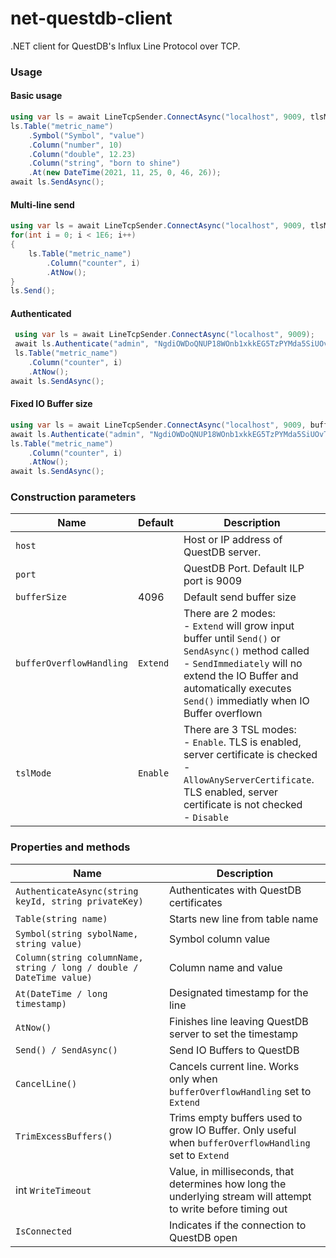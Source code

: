# net-questdb-client

.NET client for QuestDB's Influx Line Protocol over TCP.

### Usage

#### Basic usage

```c#
using var ls = await LineTcpSender.ConnectAsync("localhost", 9009, tlsMode: TlsMode.Disable);
ls.Table("metric_name")
    .Symbol("Symbol", "value")
    .Column("number", 10)
    .Column("double", 12.23)
    .Column("string", "born to shine")
    .At(new DateTime(2021, 11, 25, 0, 46, 26));
await ls.SendAsync();
```

#### Multi-line send

```c#
using var ls = await LineTcpSender.ConnectAsync("localhost", 9009, tlsMode: TlsMode.Disable);
for(int i = 0; i < 1E6; i++)
{
    ls.Table("metric_name")
        .Column("counter", i)
        .AtNow();
}
ls.Send();
```

#### Authenticated

```c#
 using var ls = await LineTcpSender.ConnectAsync("localhost", 9009);
 await ls.Authenticate("admin", "NgdiOWDoQNUP18WOnb1xkkEG5TzPYMda5SiUOvT1K0U=");
 ls.Table("metric_name")
    .Column("counter", i)
    .AtNow();
await ls.SendAsync();
```

#### Fixed IO Buffer size

```c#
using var ls = await LineTcpSender.ConnectAsync("localhost", 9009, bufferOverflowHandling: BufferOverflowHandling.SendImmediately);
await ls.Authenticate("admin", "NgdiOWDoQNUP18WOnb1xkkEG5TzPYMda5SiUOvT1K0U=");
ls.Table("metric_name")
    .Column("counter", i)
    .AtNow();
await ls.SendAsync();
```

### Construction parameters

| Name                     | Default  | Description                                                                                                                                                                                                                            |
| ------------------------ | -------- | -------------------------------------------------------------------------------------------------------------------------------------------------------------------------------------------------------------------------------------- |
| `host`                   |          | Host or IP address of QuestDB server.                                                                                                                                                                                                   |
| `port`                   |          | QuestDB Port. Default ILP port is 9009                                                                                                                                                                                                 |
| `bufferSize`             | 4096     | Default send buffer size                                                                                                                                                                                                               |
| `bufferOverflowHandling` | `Extend` | There are 2 modes: <br/> - `Extend` will grow input buffer until `Send()` or `SendAsync()` method called<br/> - `SendImmediately` will no extend the IO Buffer and automatically executes `Send()` immediatly when IO Buffer overflown |
| `tslMode`                | `Enable` | There are 3 TSL modes:<br/>- `Enable`. TLS is enabled, server certificate is checked<br/> - `AllowAnyServerCertificate`. TLS enabled, server certificate is not checked<br/>- `Disable`                                                |

### Properties and methods

| Name                                                                 | Description                                                                                                    |
| -------------------------------------------------------------------- | -------------------------------------------------------------------------------------------------------------- |
| `AuthenticateAsync(string keyId, string privateKey)`                 | Authenticates with QuestDB certificates                                                                        |
| `Table(string name)`                                                 | Starts new line from table name                                                                                |
| `Symbol(string sybolName, string value)`                             | Symbol column value                                                                                            |
| `Column(string columnName, string / long / double / DateTime value)` | Column name and value                                                                                          |
| `At(DateTime / long timestamp)`                                      | Designated timestamp for the line                                                                              |
| `AtNow()`                                                            | Finishes line leaving QuestDB server to set the timestamp                                                      |
| `Send() / SendAsync() `                                              | Send IO Buffers to QuestDB                                                                                     |
| `CancelLine()`                                                       | Cancels current line. Works only when `bufferOverflowHandling` set to `Extend`                                 |
| `TrimExcessBuffers()`                                                | Trims empty buffers used to grow IO Buffer. Only useful when `bufferOverflowHandling` set to `Extend`          |
| int `WriteTimeout`                                                   | Value, in milliseconds, that determines how long the underlying stream will attempt to write before timing out |
| `IsConnected`                                                        | Indicates if the connection to QuestDB open                                                                    |
